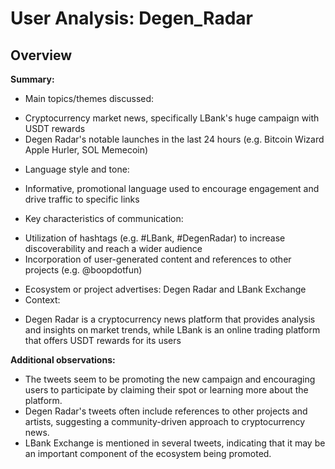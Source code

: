 # User Analysis: Degen_Radar

## Overview

**Summary:**

* Main topics/themes discussed:
 + Cryptocurrency market news, specifically LBank's huge campaign with USDT rewards
 + Degen Radar's notable launches in the last 24 hours (e.g. Bitcoin Wizard Apple Hurler, SOL Memecoin)
* Language style and tone:
 + Informative, promotional language used to encourage engagement and drive traffic to specific links
* Key characteristics of communication:
 + Utilization of hashtags (e.g. #LBank, #DegenRadar) to increase discoverability and reach a wider audience
 + Incorporation of user-generated content and references to other projects (e.g. @boopdotfun)
* Ecosystem or project advertises: Degen Radar and LBank Exchange
* Context:
 + Degen Radar is a cryptocurrency news platform that provides analysis and insights on market trends, while LBank is an online trading platform that offers USDT rewards for its users

**Additional observations:**

* The tweets seem to be promoting the new campaign and encouraging users to participate by claiming their spot or learning more about the platform.
* Degen Radar's tweets often include references to other projects and artists, suggesting a community-driven approach to cryptocurrency news.
* LBank Exchange is mentioned in several tweets, indicating that it may be an important component of the ecosystem being promoted.